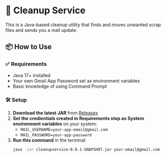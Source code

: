 # 🧹 Cleanup Service

This is a Java-based cleanup utility that finds and moves unwanted scrap files and sends you a mail update.

## 📦 How to Use

### ✅ Requirements
- Java 17+ installed
- Your own Gmail App Password set as environment variables
- Basic knowledge of using Command Prompt

### 🛠️ Setup

1. **Download the latest JAR** from [Releases](https://github.com/Srikanthreddyvvs/cleanupservice/releases/download/v1.0/cleanupservice-0.0.1-SNAPSHOT.jar)
2. **Set the credientials created in Requirements step as System environment variables** on your system:
   - `MAIL_USERNAME=your-app-email@gmail.com`
   - `MAIL_PASSWORD=your-app-password`
3. **Run this command** in the terminal:
   ```bash
   java -jar cleanupservice-0.0.1-SNAPSHOT.jar your-email@gmail.com



